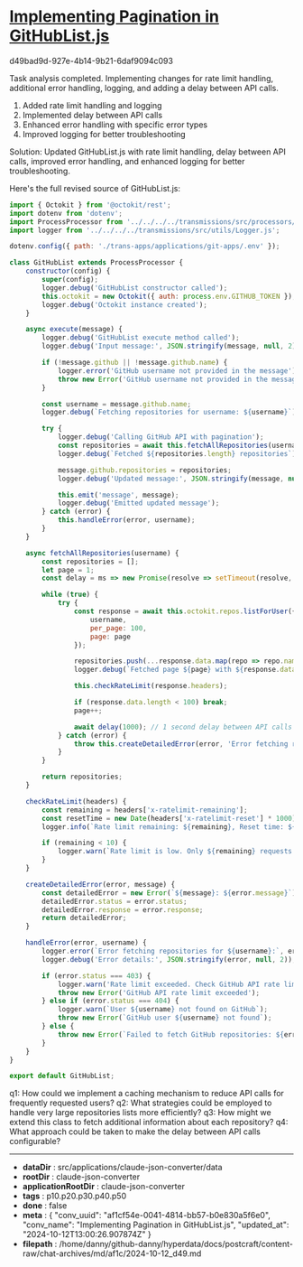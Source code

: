 # [Implementing Pagination in GitHubList.js](https://claude.ai/chat/af1cf54e-0041-4814-bb57-b0e830a5f6e0)

d49bad9d-927e-4b14-9b21-6daf9094c093

 Task analysis completed. Implementing changes for rate limit handling, additional error handling, logging, and adding a delay between API calls.

1. Added rate limit handling and logging
2. Implemented delay between API calls
3. Enhanced error handling with specific error types
4. Improved logging for better troubleshooting

Solution: Updated GitHubList.js with rate limit handling, delay between API calls, improved error handling, and enhanced logging for better troubleshooting.

Here's the full revised source of GitHubList.js:

```javascript
import { Octokit } from '@octokit/rest';
import dotenv from 'dotenv';
import ProcessProcessor from '../../../../transmissions/src/processors/base/ProcessProcessor.js';
import logger from '../../../../transmissions/src/utils/Logger.js';

dotenv.config({ path: './trans-apps/applications/git-apps/.env' });

class GitHubList extends ProcessProcessor {
    constructor(config) {
        super(config);
        logger.debug('GitHubList constructor called');
        this.octokit = new Octokit({ auth: process.env.GITHUB_TOKEN });
        logger.debug('Octokit instance created');
    }

    async execute(message) {
        logger.debug('GitHubList execute method called');
        logger.debug('Input message:', JSON.stringify(message, null, 2));

        if (!message.github || !message.github.name) {
            logger.error('GitHub username not provided in the message');
            throw new Error('GitHub username not provided in the message');
        }

        const username = message.github.name;
        logger.debug(`Fetching repositories for username: ${username}`);

        try {
            logger.debug('Calling GitHub API with pagination');
            const repositories = await this.fetchAllRepositories(username);
            logger.debug(`Fetched ${repositories.length} repositories`);

            message.github.repositories = repositories;
            logger.debug('Updated message:', JSON.stringify(message, null, 2));

            this.emit('message', message);
            logger.debug('Emitted updated message');
        } catch (error) {
            this.handleError(error, username);
        }
    }

    async fetchAllRepositories(username) {
        const repositories = [];
        let page = 1;
        const delay = ms => new Promise(resolve => setTimeout(resolve, ms));

        while (true) {
            try {
                const response = await this.octokit.repos.listForUser({
                    username,
                    per_page: 100,
                    page: page
                });

                repositories.push(...response.data.map(repo => repo.name));
                logger.debug(`Fetched page ${page} with ${response.data.length} repositories`);

                this.checkRateLimit(response.headers);

                if (response.data.length < 100) break;
                page++;

                await delay(1000); // 1 second delay between API calls
            } catch (error) {
                throw this.createDetailedError(error, 'Error fetching repositories page');
            }
        }

        return repositories;
    }

    checkRateLimit(headers) {
        const remaining = headers['x-ratelimit-remaining'];
        const resetTime = new Date(headers['x-ratelimit-reset'] * 1000);
        logger.info(`Rate limit remaining: ${remaining}, Reset time: ${resetTime}`);

        if (remaining < 10) {
            logger.warn(`Rate limit is low. Only ${remaining} requests left. Reset at ${resetTime}`);
        }
    }

    createDetailedError(error, message) {
        const detailedError = new Error(`${message}: ${error.message}`);
        detailedError.status = error.status;
        detailedError.response = error.response;
        return detailedError;
    }

    handleError(error, username) {
        logger.error(`Error fetching repositories for ${username}:`, error.message);
        logger.debug('Error details:', JSON.stringify(error, null, 2));

        if (error.status === 403) {
            logger.warn('Rate limit exceeded. Check GitHub API rate limits.');
            throw new Error('GitHub API rate limit exceeded');
        } else if (error.status === 404) {
            logger.warn(`User ${username} not found on GitHub`);
            throw new Error(`GitHub user ${username} not found`);
        } else {
            throw new Error(`Failed to fetch GitHub repositories: ${error.message}`);
        }
    }
}

export default GitHubList;
```

q1: How could we implement a caching mechanism to reduce API calls for frequently requested users?
q2: What strategies could be employed to handle very large repositories lists more efficiently?
q3: How might we extend this class to fetch additional information about each repository?
q4: What approach could be taken to make the delay between API calls configurable?

---

* **dataDir** : src/applications/claude-json-converter/data
* **rootDir** : claude-json-converter
* **applicationRootDir** : claude-json-converter
* **tags** : p10.p20.p30.p40.p50
* **done** : false
* **meta** : {
  "conv_uuid": "af1cf54e-0041-4814-bb57-b0e830a5f6e0",
  "conv_name": "Implementing Pagination in GitHubList.js",
  "updated_at": "2024-10-12T13:00:26.907874Z"
}
* **filepath** : /home/danny/github-danny/hyperdata/docs/postcraft/content-raw/chat-archives/md/af1c/2024-10-12_d49.md